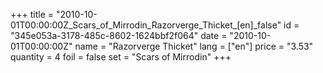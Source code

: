 +++
title = "2010-10-01T00:00:00Z_Scars_of_Mirrodin_Razorverge_Thicket_[en]_false"
id = "345e053a-3178-485c-8602-1624bbf2f064"
date = "2010-10-01T00:00:00Z"
name = "Razorverge Thicket"
lang = ["en"]
price = "3.53"
quantity = 4
foil = false
set = "Scars of Mirrodin"
+++
